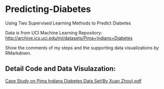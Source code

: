 # Predicting-Diabetes
Using Two Supervised Learning Methods to Predict Diabetes

Data is from UCI Machine Learning Repository: http://archive.ics.uci.edu/ml/datasets/Pima+Indians+Diabetes 

Show the comments of my steps and the supporting data visualizations by RMarkdown.

## Detail Code and Data Visulazation:
[Case Study on Pima Indians Diabetes Data Set(By Xuan Zhou).pdf](https://github.com/HinChou/Predicting-Diabetes/blob/master/Case%20Study_By%20Xuan%20Zhou.pdf)
